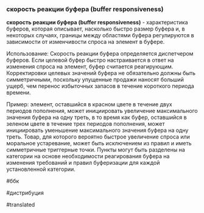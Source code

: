 ### скорость реакции буфера (buffer responsiveness)

**скорость реакции буфера (buffer responsiveness)** - характеристика буферов, которая описывает, насколько быстро размер буфера и, в некоторых случаях, границы между областями буфера регулируются в зависимости от изменчивости спроса на элемент в буфере.

Использование: Скорость реакции буфера определяется диспетчером буферов. Если целевой буфер быстро настраивается в ответ на изменения спроса на элемент, буфер считается реагирующим. Корректировки целевых значений буфера не обязательно должны быть симметричными, поскольку упущенные продажи наносят больший ущерб, чем перенос избыточных запасов в течение короткого периода времени.

Пример: элемент, оставшийся в красном цвете в течение двух периодов пополнения, может инициировать увеличение максимального значения буфера на одну треть, в то время как буфер, оставшийся в зеленом цвете в течение трех периодов пополнения, может инициировать уменьшение максимального значения буфера на одну треть. Товар, для которого вероятно быстрое увеличение спроса или моральное устаревание, может быть исключением из правил и иметь симметричные триггерные точки. Пункты могут быть разделены на категории на основе необходимости реагирования буфера на изменения требований и правил буферизации для каждой установленной категории.

#ббк

#дистрибуция

#translated
